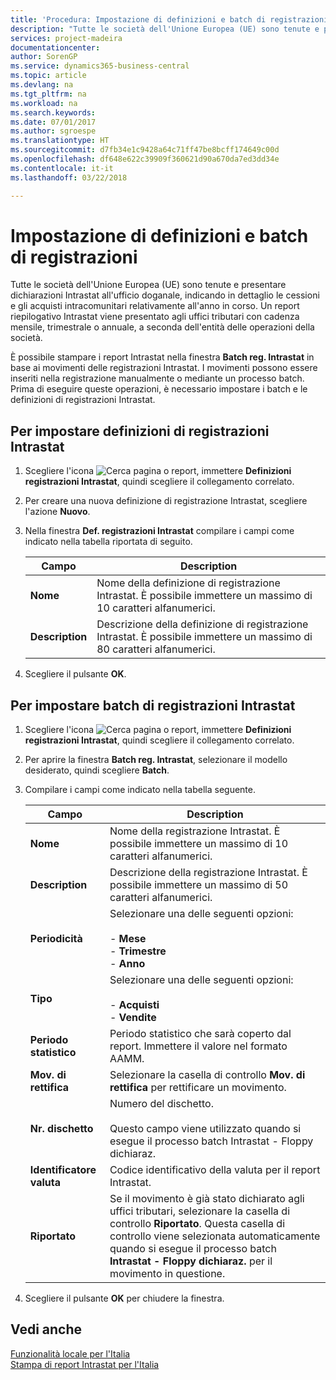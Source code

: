```yaml
---
title: 'Procedura: Impostazione di definizioni e batch di registrazioni'
description: "Tutte le società dell'Unione Europea (UE) sono tenute e presentare dichiarazioni Intrastat all'ufficio doganale, indicando in dettaglio le cessioni e gli acquisti intracomunitari relativamente all'anno in corso."
services: project-madeira
documentationcenter: 
author: SorenGP
ms.service: dynamics365-business-central
ms.topic: article
ms.devlang: na
ms.tgt_pltfrm: na
ms.workload: na
ms.search.keywords: 
ms.date: 07/01/2017
ms.author: sgroespe
ms.translationtype: HT
ms.sourcegitcommit: d7fb34e1c9428a64c71ff47be8bcff174649c00d
ms.openlocfilehash: df648e622c39909f360621d90a670da7ed3dd34e
ms.contentlocale: it-it
ms.lasthandoff: 03/22/2018

---
```

# <a name="set-up-journal-templates-and-batches"></a>Impostazione di definizioni e batch di registrazioni
Tutte le società dell'Unione Europea (UE) sono tenute e presentare dichiarazioni Intrastat all'ufficio doganale, indicando in dettaglio le cessioni e gli acquisti intracomunitari relativamente all'anno in corso. Un report riepilogativo Intrastat viene presentato agli uffici tributari con cadenza mensile, trimestrale o annuale, a seconda dell'entità delle operazioni della società.  

È possibile stampare i report Intrastat nella finestra **Batch reg. Intrastat** in base ai movimenti delle registrazioni Intrastat. I movimenti possono essere inseriti nella registrazione manualmente o mediante un processo batch. Prima di eseguire queste operazioni, è necessario  impostare i batch e le definizioni di registrazioni Intrastat.  

## <a name="to-set-up-intrastat-journal-templates"></a>Per impostare definizioni di registrazioni Intrastat  

1.  Scegliere l'icona ![Cerca pagina o report](../../media/ui-search/search_small.png "icona Cerca pagina o report"), immettere **Definizioni registrazioni Intrastat**, quindi scegliere il collegamento correlato.  
2.  Per creare una nuova definizione di registrazione Intrastat, scegliere l'azione **Nuovo**.  
3.  Nella finestra **Def. registrazioni Intrastat** compilare i campi come indicato nella tabella riportata di seguito.  

    |Campo|Description|  
    |---------------------------------|---------------------------------------|  
    |**Nome**|Nome della definizione di registrazione Intrastat. È possibile immettere un massimo di 10 caratteri alfanumerici.|  
    |**Description**|Descrizione della definizione di registrazione Intrastat. È possibile immettere un massimo di 80 caratteri alfanumerici.|  

4.  Scegliere il pulsante **OK**.  

## <a name="to-set-up-intrastat-journal-batches"></a>Per impostare batch di registrazioni Intrastat  

1.  Scegliere l'icona ![Cerca pagina o report](../../media/ui-search/search_small.png "icona Cerca pagina o report"), immettere **Definizioni registrazioni Intrastat**, quindi scegliere il collegamento correlato.  
2.  Per aprire la finestra **Batch reg. Intrastat**, selezionare il modello desiderato, quindi scegliere **Batch**.  
3.  Compilare i campi come indicato nella tabella seguente.  

    |Campo|Description|  
    |---------------------------------|---------------------------------------|  
    |**Nome**|Nome della registrazione Intrastat. È possibile immettere un massimo di 10 caratteri alfanumerici.|  
    |**Description**|Descrizione della registrazione Intrastat. È possibile immettere un massimo di 50 caratteri alfanumerici.|  
    |**Periodicità**|Selezionare una delle seguenti opzioni:<br /><br /> -   **Mese**<br />-   **Trimestre**<br />-   **Anno**|  
    |**Tipo**|Selezionare una delle seguenti opzioni:<br /><br /> -   **Acquisti**<br />-   **Vendite**|  
    |**Periodo statistico**|Periodo statistico che sarà coperto dal report. Immettere il valore nel formato AAMM.|  
    |**Mov. di rettifica**|Selezionare la casella di controllo **Mov. di rettifica** per rettificare un movimento.|  
    |**Nr. dischetto**|Numero del dischetto.<br /><br /> Questo campo viene utilizzato quando si esegue il processo batch Intrastat - Floppy dichiaraz.|  
    |**Identificatore valuta**|Codice identificativo della valuta per il report Intrastat.|  
    |**Riportato**|Se il movimento è già stato dichiarato agli uffici tributari, selezionare la casella di controllo **Riportato**. Questa casella di controllo viene selezionata automaticamente quando si esegue il processo batch **Intrastat - Floppy dichiaraz.** per il movimento in questione.|  

4.  Scegliere il pulsante **OK** per chiudere la finestra.  

## <a name="see-also"></a>Vedi anche  
  [Funzionalità locale per l'Italia](italy-local-functionality.md)   
 [Stampa di report Intrastat per l'Italia](how-to-print-intrastat-reports-for-italy.md)

